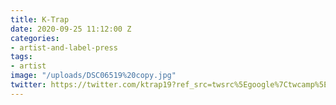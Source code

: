 ```yaml
---
title: K-Trap
date: 2020-09-25 11:12:00 Z
categories:
- artist-and-label-press
tags:
- artist
image: "/uploads/DSC06519%20copy.jpg"
twitter: https://twitter.com/ktrap19?ref_src=twsrc%5Egoogle%7Ctwcamp%5Eserp%7Ctwgr%5Eauthor
---
```


